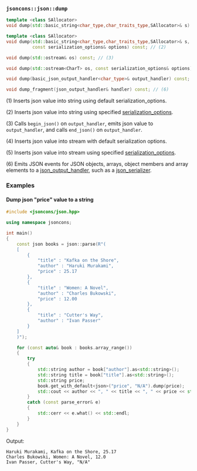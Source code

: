 ### `jsoncons::json::dump`

```c++
template <class SAllocator>
void dump(std::basic_string<char_type,char_traits_type,SAllocator>& s) const; // (1)

template <class SAllocator>
void dump(std::basic_string<char_type,char_traits_type,SAllocator>& s, 
          const serialization_options& options) const; // (2)

void dump(std::ostream& os) const; // (3)

void dump(std::ostream<CharT> os, const serialization_options& options) const; // (4)

void dump(basic_json_output_handler<char_type>& output_handler) const; // (5)

void dump_fragment(json_output_handler& handler) const; // (6)
```

(1) Inserts json value into string using default serialization_options.

(2) Inserts json value into string using specified [serialization_options](../serialization_options.md). 

(3) Calls `begin_json()` on `output_handler`, emits json value to `output_handler`, and calls `end_json()` on `output_handler`. 

(4) Inserts json value into stream with default serialization options. 

(5) Inserts json value into stream using specified [serialization_options](../serialization_options.md). 

(6) Emits JSON events for JSON objects, arrays, object members and array elements to a [json_output_handler](../json_output_handler.md), such as a [json_serializer](../json_serializer.md). 

### Examples

#### Dump json "price" value to a string

```c++
#include <jsoncons/json.hpp>

using namespace jsoncons;

int main()
{
    const json books = json::parse(R"(
    [
        {
            "title" : "Kafka on the Shore",
            "author" : "Haruki Murakami",
            "price" : 25.17
        },
        {
            "title" : "Women: A Novel",
            "author" : "Charles Bukowski",
            "price" : 12.00
        },
        {
            "title" : "Cutter's Way",
            "author" : "Ivan Passer"
        }
    ]
    )");

    for (const auto& book : books.array_range())
    {
        try
        {
            std::string author = book["author"].as<std::string>();
            std::string title = book["title"].as<std::string>();
            std::string price;
            book.get_with_default<json>("price", "N/A").dump(price);
            std::cout << author << ", " << title << ", " << price << std::endl;
        }
        catch (const parse_error& e)
        {
            std::cerr << e.what() << std::endl;
        }
    }
}
```
Output:
```
Haruki Murakami, Kafka on the Shore, 25.17
Charles Bukowski, Women: A Novel, 12.0
Ivan Passer, Cutter's Way, "N/A"
```


